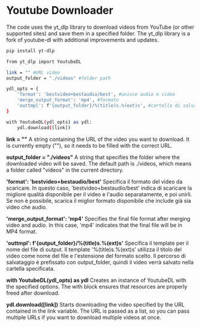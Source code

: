 # Youtube Downloader

The code uses the yt_dlp library to download videos from YouTube (or other supported sites) and save them in a specified folder. The yt_dlp library is a fork of youtube-dl with additional improvements and updates.

```bash
pip install yt-dlp
```

```bash
from yt_dlp import YoutubeDL

link = "" #URL video
output_folder = "./videos" #folder path

ydl_opts = {
    'format': 'bestvideo+bestaudio/best', #unisce audio e video
    'merge_output_format': 'mp4', #formato
    'outtmpl': f'{output_folder}/%(title)s.%(ext)s', #cartella di salvataggio
}

with YoutubeDL(ydl_opts) as ydl:
    ydl.download([link])
```

**link = ""** A string containing the URL of the video you want to download. It is currently empty (""), so it needs to be filled with the correct URL.

**output_folder = "./videos"** A string that specifies the folder where the downloaded video will be saved. The default path is ./videos, which means a folder called "videos" in the current directory.

**'format': 'bestvideo+bestaudio/best'** Specifica il formato del video da scaricare. In questo caso, 'bestvideo+bestaudio/best' indica di scaricare la migliore qualità disponibile per il video e l'audio separatamente, e poi unirli. Se non è possibile, scarica il miglior formato disponibile che include già sia video che audio.

**'merge_output_format': 'mp4'** Specifies the final file format after merging video and audio. In this case, 'mp4' indicates that the final file will be in MP4 format.

**'outtmpl': f'{output_folder}/%(title)s.%(ext)s'** Specifica il template per il nome del file di output. Il template '%(title)s.%(ext)s' utilizza il titolo del video come nome del file e l'estensione del formato scelto. Il percorso di salvataggio è prefissato con output_folder, quindi il video verrà salvato nella cartella specificata.

**with YoutubeDL(ydl_opts) as ydl** Creates an instance of YoutubeDL with the specified options. The with block ensures that resources are properly freed after download.

**ydl.download([link])** Starts downloading the video specified by the URL contained in the link variable. The URL is passed as a list, so you can pass multiple URLs if you want to download multiple videos at once.